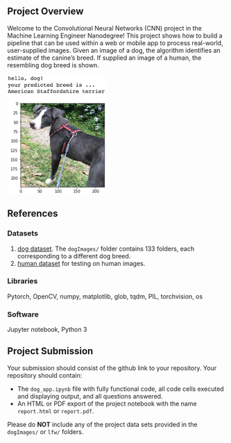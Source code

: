 [//]: # (Image References)

[image1]: ./images/sample_dog_output.png "Sample Output"
[image2]: ./images/vgg16_model.png "VGG-16 Model Layers"
[image3]: ./images/vgg16_model_draw.png "VGG16 Model Figure"


## Project Overview

Welcome to the Convolutional Neural Networks (CNN) project in the Machine Learning Engineer Nanodegree!
This project shows how to build a pipeline that can be used within a web or mobile app to process real-world, user-supplied images.  Given an image of a dog, the algorithm identifies an estimate of the canine’s breed.  If supplied an image of a human, the resembling dog breed is shown.  

![Sample Output][image1]

## References

### Datasets
1. [dog dataset](https://s3-us-west-1.amazonaws.com/udacity-aind/dog-project/dogImages.zip).  The `dogImages/` folder contains 133 folders, each corresponding to a different dog breed.
2. [human dataset](http://vis-www.cs.umass.edu/lfw/lfw.tgz) for testing on human images. 

### Libraries
Pytorch, OpenCV, numpy, matplotlib, glob, tqdm, PIL, torchvision, os

### Software
Jupyter notebook, Python 3

## Project Submission

Your submission should consist of the github link to your repository.  Your repository should contain:
- The `dog_app.ipynb` file with fully functional code, all code cells executed and displaying output, and all questions answered.
- An HTML or PDF export of the project notebook with the name `report.html` or `report.pdf`.

Please do __NOT__ include any of the project data sets provided in the `dogImages/` or `lfw/` folders.
